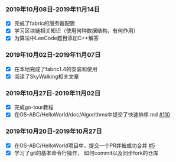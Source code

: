 ### 2019年10月08日-2019年11月14日
- [x] 完成了fabric的服务器配置
- [x] 学习区块链相关知识（使用何种数据结构，有何作用）
- [x] 为算法中LeeCode题目添加C++解答
### 2019年10月02日-2019年11月07日
- [x] 在本地完成了fabric1.4的安装和使用
- [x] 阅读了SkyWalking相关文章
### 2019年10月27日-2019年11月02日
- [x] 完成go-tour教程
- [x] 在OS-ABC/HelloWorld/doc/Algorithms中提交了快速排序.md [#110](https://github.com/OS-ABC/HelloWorld/pull/110)

### 2019年10月20日-2019年10月27日
- [x] 在OS-ABC/HelloWorld项目中，提交一个PR并被成功合并 [#5](https://github.com/OS-ABC/HelloWorld/pull/5)
- [x] 学习了git的基本命令行操作， 如何commit以及同步fork的仓库